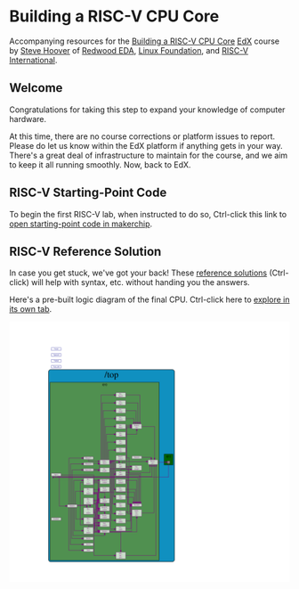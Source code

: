# Building a RISC-V CPU Core

Accompanying resources for the [Building a RISC-V CPU Core](https://courses.edx.org/TBD) [EdX](https://edx.org/) course by [Steve Hoover](https://www.linkedin.com/in/steve-hoover-a44b607/) of [Redwood EDA](https://redwoodeda.com), [Linux Foundation](https://www.linuxfoundation.org/), and [RISC-V International](https://riscv.org).

## Welcome

Congratulations for taking this step to expand your knowledge of computer hardware.

At this time, there are no course corrections or platform issues to report. Please do let us know within the EdX platform if anything gets in your way. There's a great deal of infrastructure to maintain for the course, and we aim to keep it all running smoothly. Now, back to EdX.

## RISC-V Starting-Point Code

To begin the first RISC-V lab, when instructed to do so, Ctrl-click this link to <a href="https://makerchip.com/sandbox?code_url=https:%2F%2Fraw.githubusercontent.com%2Fstevehoover%2FLF-Building-a-RISC-V-CPU-Core%2Fmaster%2Frisc-v_shell.tlv" target="_blank" atom_fix="_">open starting-point code in makerchip</a>.

## RISC-V Reference Solution

In case you get stuck, we've got your back! These <a href="https://makerchip.com/sandbox?code_url=https:%2F%2Fraw.githubusercontent.com%2Fstevehoover%2FLF-Building-a-RISC-V-CPU-Core%2Fmain%2Frisc-v_solutions.tlv" target="_blank" atom_fix="_">reference solutions</a> (Ctrl-click) will help with syntax, etc. without handing you the answers.

Here's a pre-built logic diagram of the final CPU. Ctrl-click here to [explore in its own tab](https://raw.githubusercontent.com/stevehoover/LF-Building-a-RISC-V-CPU-Core/main/lib/riscv.svg).

![Final Core](lib/riscv.svg)
